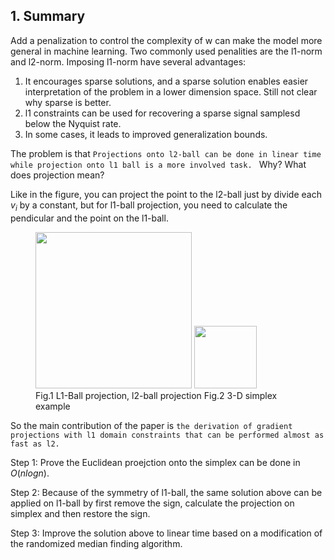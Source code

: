 ## 1. Summary

Add a penalization to control the complexity of w can make the model more general in machine learning. Two commonly used penalities are the l1-norm and l2-norm. Imposing l1-norm have several advantages:
1. It encourages sparse solutions, and a sparse solution enables easier interpretation of the problem in a lower dimension space. Still not clear why sparse is better.
2. l1 constraints can be used for recovering a sparse signal samplesd below the Nyquist rate.
3. In some cases, it leads to improved generalization bounds.


The problem is that `Projections onto l2-ball can be done in linear time while projection onto l1 ball is a more involved task. ` Why? What does projection mean?

Like in the figure, you can project the point to the l2-ball just by divide each $v_i$ by a constant, but for l1-ball projection, you need to calculate the pendicular and the point on the l1-ball.



<figure>

  <img src="https://ws1.sinaimg.cn/large/006tNc79ly1fz83snhxsyj316f0u0k1w.jpg" width="250px"/>
<img src="https://upload.wikimedia.org/wikipedia/commons/thumb/3/38/2D-simplex.svg/300px-2D-simplex.svg.png" width="100px"/>
  <figcaption>Fig.1 L1-Ball projection, l2-ball projection    Fig.2 3-D simplex example </figcaption>

</figure>


So the main contribution of the paper is `the derivation of gradient projections with l1 domain constraints that can be performed almost as fast as l2.`

Step 1: Prove the Euclidean proejction onto the simplex can be done in $O(nlogn)$.

Step 2: Because of the symmetry of l1-ball, the same solution above can be applied on l1-ball by first remove the sign, calculate the projection on simplex and then restore the sign.

Step 3: Improve the solution above to linear time based on a modification of the randomized median finding algorithm.
